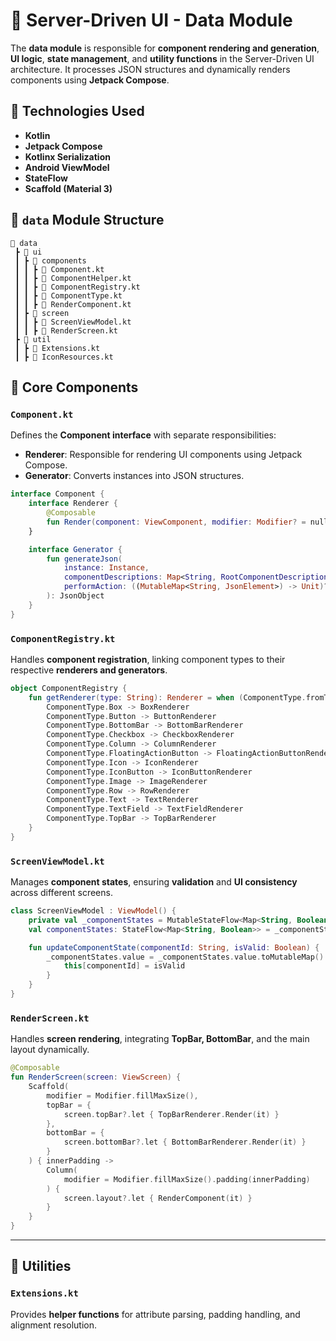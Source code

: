 # 🏹 Server-Driven UI - Data Module

The **data module** is responsible for **component rendering and generation**, **UI logic**, **state management**, and **utility functions** in the Server-Driven UI architecture. It processes JSON structures and dynamically renders components using **Jetpack Compose**.

## 📌 Technologies Used

- **Kotlin**
- **Jetpack Compose**
- **Kotlinx Serialization**
- **Android ViewModel**
- **StateFlow**
- **Scaffold (Material 3)**

## 📁 `data` Module Structure

```
📂 data
 ┣ 📂 ui
 ┃ ┣ 📂 components
 ┃ ┃ ┣ 📜 Component.kt
 ┃ ┃ ┣ 📜 ComponentHelper.kt
 ┃ ┃ ┣ 📜 ComponentRegistry.kt
 ┃ ┃ ┣ 📜 ComponentType.kt
 ┃ ┃ ┣ 📜 RenderComponent.kt
 ┃ ┣ 📂 screen
 ┃ ┃ ┣ 📜 ScreenViewModel.kt
 ┃ ┃ ┣ 📜 RenderScreen.kt
 ┣ 📂 util
 ┃ ┣ 📜 Extensions.kt
 ┃ ┣ 📜 IconResources.kt
```

## 📌 Core Components

### `Component.kt`
Defines the **Component interface** with separate responsibilities:
- **Renderer**: Responsible for rendering UI components using Jetpack Compose.
- **Generator**: Converts instances into JSON structures.

```kotlin
interface Component {
    interface Renderer {
        @Composable
        fun Render(component: ViewComponent, modifier: Modifier? = null)
    }

    interface Generator {
        fun generateJson(
            instance: Instance,
            componentDescriptions: Map<String, RootComponentDescription>? = null,
            performAction: ((MutableMap<String, JsonElement>) -> Unit)? = null
        ): JsonObject
    }
}
```

### `ComponentRegistry.kt`
Handles **component registration**, linking component types to their respective **renderers and generators**.

```kotlin
object ComponentRegistry {
    fun getRenderer(type: String): Renderer = when (ComponentType.fromType(type)) {
        ComponentType.Box -> BoxRenderer
        ComponentType.Button -> ButtonRenderer
        ComponentType.BottomBar -> BottomBarRenderer
        ComponentType.Checkbox -> CheckboxRenderer
        ComponentType.Column -> ColumnRenderer
        ComponentType.FloatingActionButton -> FloatingActionButtonRenderer
        ComponentType.Icon -> IconRenderer
        ComponentType.IconButton -> IconButtonRenderer
        ComponentType.Image -> ImageRenderer
        ComponentType.Row -> RowRenderer
        ComponentType.Text -> TextRenderer
        ComponentType.TextField -> TextFieldRenderer
        ComponentType.TopBar -> TopBarRenderer
    }
}
```

### `ScreenViewModel.kt`
Manages **component states**, ensuring **validation** and **UI consistency** across different screens.

```kotlin
class ScreenViewModel : ViewModel() {
    private val _componentStates = MutableStateFlow<Map<String, Boolean>>(emptyMap())
    val componentStates: StateFlow<Map<String, Boolean>> = _componentStates

    fun updateComponentState(componentId: String, isValid: Boolean) {
        _componentStates.value = _componentStates.value.toMutableMap().apply {
            this[componentId] = isValid
        }
    }
}
```

### `RenderScreen.kt`
Handles **screen rendering**, integrating **TopBar, BottomBar**, and the main layout dynamically.

```kotlin
@Composable
fun RenderScreen(screen: ViewScreen) {
    Scaffold(
        modifier = Modifier.fillMaxSize(),
        topBar = {
            screen.topBar?.let { TopBarRenderer.Render(it) }
        },
        bottomBar = {
            screen.bottomBar?.let { BottomBarRenderer.Render(it) }
        }
    ) { innerPadding ->
        Column(
            modifier = Modifier.fillMaxSize().padding(innerPadding)
        ) {
            screen.layout?.let { RenderComponent(it) }
        }
    }
}
```

---

## 🔧 Utilities

### `Extensions.kt`
Provides **helper functions** for attribute parsing, padding handling, and alignment resolution.
